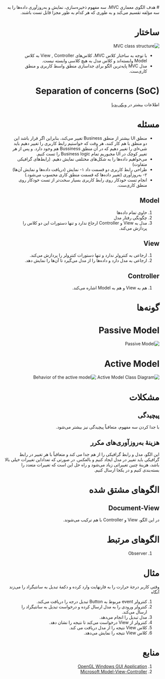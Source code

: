 <div dir="rtl">
# هدف
الگوی معماریِ MVC، سه مفهوم ذخیره‌سازی، نمایش و به‌روزآوری داده‌ها را به سه مؤلفه تقسیم می‌کند و به طوری که هر کدام به طور مجزا قابل تست باشند.

# ساختار
![MVC class structure](http://i.msdn.microsoft.com/dynimg/IC114765.gif)

- با توجه به ساختار کلاس MVC، کلاس‌های View , Controller به کلاس Model وابسته‌اند و کلاس مدل به هیچ کلاسی وابسته نیست.
- مدل MVC پایه‌ترین الگو برای جداسازی منطق واسط کاربری و منطق کاری‌ست.


# Separation of concerns (SoC)
اطلاعات بیشتر در [ویکی‌پدیا](http://en.wikipedia.org/wiki/Separation_of_concerns)

# مسئله
- منطق UI بیشتر از منطق Business تغییر می‌کند، بنابراین اگر قرار باشد این دو منطق با هم کار کنند، هر وقت که خواستیم رابط کاربری را تغییر دهیم باید شیء‌ای را تغییر دهیم که در آن منطق Bussiness هم وجود دارد. و پس از هر تغییر کوچک در UI مجبوریم تمام Business logic را تست کنیم.
- می‌خواهیم داده‌ها را به شکل‌های مختلفی نمایش دهیم. (رابط‌های گرافیکی متفاوت)
- طراحی رابط کاربری دو قسمت داد ۱- نمایش (دریافت داده‌ها و نمایش آن‌ها) ۲- به‌روزآوری (تغییر داده‌ها که قسمت منطق کاری محسوب می‌شود.)
- انجام تست خودکار روی رابط کاربری بسیار سخت‌تر از تست خودکار روی منطق کاری‌ست.

## Model
1. حاوی تمام داده‌ها
2. چگونگی رفتار مدل
3. مدل به View و Controller ارجاع ندارد و تنها دستورات این دو کلاس را پردازش می‌کند.

## View
1. ارجاعی به کنترولر ندارد و تنها دستورات کنترولر را پردازش می‌کند.
2. ارجاعی به مدل دارد و داده‌ها را از مدل می‌گیرد تا آن‌ها را نمایش دهد.

## Controller
1. هم به View و هم به Model اشاره می‌کند.


# گونه‌ها
# Passive Model
![Passive Model](http://i.msdn.microsoft.com/dynimg/IC108622.gif)


# Active Model
![Active Model Class Diagram](http://i.msdn.microsoft.com/dynimg/IC111180.gif)
![Behavior of the active model](http://i.msdn.microsoft.com/dynimg/IC100217.gif)

# مشکلات
## پیچیدگی
با جدا کردن سه مفهوم، متعاقباً پیچیدگی نیز بیشتر می‌شود.

## هزینهٔ به‌روزآوری‌های مکرر
این الگو، مدل و رابط گرافیکی را از هم جدا می کند و متعاقباً با هر تغییر در رابط گرافیکی باید تغییر در مدل ایجاد کنیم و بالعکس. در صورتی که تعداداین تغییرات خیلی بالا باشد، هزینهٔ چنین تغییراتی زیاد می‌شود و راه حل این است که تغییرات متعدد را بسته‌بندی کنیم و در یکجا ارسال کنیم.

# الگوهای مشتق شده
## Document-View
در این الگو، View و Controller با هم ترکیب می‌شوند.

# الگوهای مرتبط
1. Observer

# مثال
وقتی کاربر درجهٔ حرارت را به فارنهایت وارد کرده و دکمهٔ تبدیل به سانتیگراد را می‌زند آنگاه
1. کنترولر event مربوط به Button تبدیل درجه را دریافت می‌کند.
2. کنترولر ورودی را به مدل ارسال کرده و درخواست تبدیل به سانتیگراد را ارسال می‌کند.
3. مدل تبدیل را انجام می‌دهد.
4. کنترولر از View درخواست می‌کند تا نتیجه را نشان دهد.
5. کلاس View نتیجه را از مدل دریافت می کند.
6. کلاس View نتیجه را نمایش می‌دهد.

# منابع
1. [OpenGL Windows GUI Application](http://www.songho.ca/opengl/gl_mvc.html)
2. [Microsoft Model-View-Controller](http://msdn.microsoft.com/en-us/library/ff649643.aspx)
